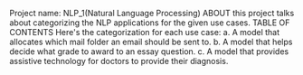 Project name: 
NLP_1(Natural Language Processing)
ABOUT
this project talks about categorizing the NLP applications for the given use cases.
TABLE OF CONTENTS
Here's the categorization for each use case:
a. A model that allocates which mail folder an email should be sent to. 
b. A model that helps decide what grade to award to an essay question. 
c. A model that provides assistive technology for doctors to provide their diagnosis. 
